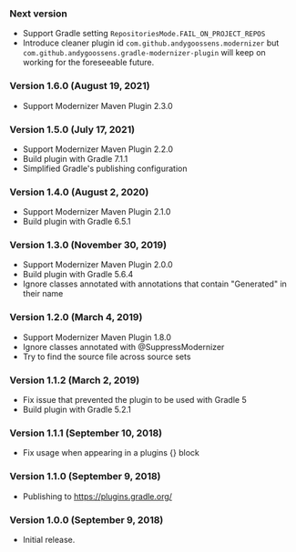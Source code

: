 ### Next version

* Support Gradle setting `RepositoriesMode.FAIL_ON_PROJECT_REPOS`
* Introduce cleaner plugin id `com.github.andygoossens.modernizer` but
  `com.github.andygoossens.gradle-modernizer-plugin` will keep on working for the foreseeable future.

### Version 1.6.0 (August 19, 2021)

* Support Modernizer Maven Plugin 2.3.0

### Version 1.5.0 (July 17, 2021)

* Support Modernizer Maven Plugin 2.2.0
* Build plugin with Gradle 7.1.1
* Simplified Gradle's publishing configuration

### Version 1.4.0 (August 2, 2020)

* Support Modernizer Maven Plugin 2.1.0
* Build plugin with Gradle 6.5.1

### Version 1.3.0 (November 30, 2019)

* Support Modernizer Maven Plugin 2.0.0
* Build plugin with Gradle 5.6.4
* Ignore classes annotated with annotations that contain "Generated" in their name

### Version 1.2.0 (March 4, 2019)

* Support Modernizer Maven Plugin 1.8.0
* Ignore classes annotated with @SuppressModernizer
* Try to find the source file across source sets

### Version 1.1.2 (March 2, 2019)

* Fix issue that prevented the plugin to be used with Gradle 5
* Build plugin with Gradle 5.2.1

### Version 1.1.1 (September 10, 2018)

* Fix usage when appearing in a plugins {} block

### Version 1.1.0 (September 9, 2018)

* Publishing to https://plugins.gradle.org/

### Version 1.0.0 (September 9, 2018)

* Initial release.
